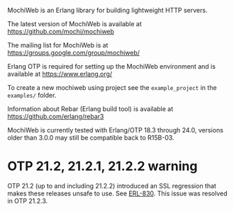 MochiWeb is an Erlang library for building lightweight HTTP servers.

The latest version of MochiWeb is available at https://github.com/mochi/mochiweb

The mailing list for MochiWeb is at https://groups.google.com/group/mochiweb/

Erlang OTP is required for setting up the MochiWeb environment and is available at https://www.erlang.org/

To create a new mochiweb using project see the `example_project` in the `examples/` folder.

Information about Rebar (Erlang build tool) is available at https://github.com/erlang/rebar3

MochiWeb is currently tested with Erlang/OTP 18.3 through 24.0,
versions older than 3.0.0 may still be compatible back to R15B-03.

# OTP 21.2, 21.2.1, 21.2.2 warning

OTP 21.2 (up to and including 21.2.2) introduced an SSL regression that
makes these releases unsafe to use. See [ERL-830](https://bugs.erlang.org/browse/ERL-830).
This issue was resolved in OTP 21.2.3.
